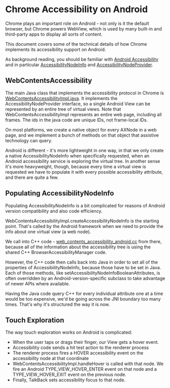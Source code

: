 # Chrome Accessibility on Android

Chrome plays an important role on Android - not only is it the default
browser, but Chrome powers WebView, which is used by many built-in and
third-party apps to display all sorts of content.

This document covers some of the technical details of how Chrome
implements its accessibility support on Android.

As background reading, you should be familiar with
[Android Accessibility](https://developer.android.com/guide/topics/ui/accessibility)
and in particular
[AccessibilityNodeInfo](https://developer.android.com/reference/android/view/accessibility/AccessibilityNodeInfo)
and
[AccessibilityNodeProvider](https://developer.android.com/reference/android/view/accessibility/AccessibilityNodeProvider).

## WebContentsAccessibility

The main Java class that implements the accessibility protocol in Chrome is
[WebContentsAccessibilityImpl.java](https://cs.chromium.org/chromium/src/content/public/android/java/src/org/chromium/content/browser/accessibility/WebContentsAccessibilityImpl.java). It implements the AccessibilityNodeProvider
interface, so a single Android View can be represented by an entire tree
of virtual views. Note that WebContentsAccessibilityImpl represents an
entire web page, including all frames. The ids in the java code are unique IDs,
not frame-local IDs.

On most platforms, we create a native object for every AXNode in a web page,
and we implement a bunch of methods on that object that assistive technology
can query.

Android is different - it's more lightweight in one way, in that we only
create a native AccessibilityNodeInfo when specifically requested, when
an Android accessibility service is exploring the virtual tree. In another
sense it's more heavyweight, though, because every time a virtual view is
requested we have to populate it with every possible accessibility attribute,
and there are quite a few.

## Populating AccessibilityNodeInfo

Populating AccessibilityNodeInfo is a bit complicated for reasons of
Android version compatibility and also code efficiency.

WebContentsAccessibilityImpl.createAccessibilityNodeInfo is the starting
point. That's called by the Android framework when we need to provide the
info about one virtual view (a web node).

We call into C++ code - 
[web_contents_accessibility_android.cc](https://cs.chromium.org/chromium/src/content/browser/accessibility/web_contents_accessibility_android.cc) from
there, because all of the information about the accessibility tree is
using the shared C++ BrowserAccessibilityManager code.

However, the C++ code then calls back into Java in order to set all of the
properties of AccessibilityNodeInfo, because those have to be set in Java.
Each of those methods, like setAccessibilityNodeInfoBooleanAttributes, is
often overridden by an Android-version-specific subclass to take advantage
of newer APIs where available.

Having the Java code query C++ for every individual attribute one at a time
would be too expensive, we'd be going across the JNI boundary too many times.
That's why it's structured the way it is now.

## Touch Exploration

The way touch exploration works on Android is complicated:

* When the user taps or drags their finger, our View gets a hover event.
* Accessibility code sends a hit test action to the renderer process
* The renderer process fires a HOVER accessibility event on the accessibility
  node at that coordinate
* WebContentsAccessibilityImpl.handleHover is called with that node. We fire
  an Android TYPE_VIEW_HOVER_ENTER event on that node and a
  TYPE_VIEW_HOVER_EXIT event on the previous node.
* Finally, TalkBack sets accessibility focus to that node.
